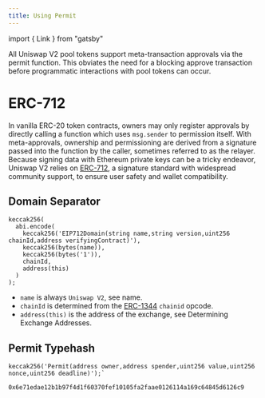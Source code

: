 ```yaml
---
title: Using Permit
---
```


import { Link } from "gatsby"

All Uniswap V2 pool tokens support meta-transaction approvals via the <Link to='/docs/v2/smart-contracts/exchange-erc-20#permit'>permit</Link> function. This obviates the need for a blocking approve transaction before programmatic interactions with pool tokens can occur.

# ERC-712

In vanilla ERC-20 token contracts, owners may only register approvals by directly calling a function which uses `msg.sender` to permission itself. With meta-approvals, ownership and permissioning are derived from a signature passed into the function by the caller, sometimes referred to as the relayer. Because signing data with Ethereum private keys can be a tricky endeavor, Uniswap V2 relies on [ERC-712](https://eips.ethereum.org/EIPS/eip-712), a signature standard with widespread community support, to ensure user safety and wallet compatibility.

## Domain Separator

```solidity
keccak256(
  abi.encode(
    keccak256('EIP712Domain(string name,string version,uint256 chainId,address verifyingContract)'),
    keccak256(bytes(name)),
    keccak256(bytes('1')),
    chainId,
    address(this)
  )
);
```

- `name` is always `Uniswap V2`, see <Link to='/docs/v2/smart-contracts/exchange-erc-20#name'>name</Link>.
- `chainId` is determined from the [ERC-1344](https://ethereum-magicians.org/t/eip-1344-add-chain-id-opcode/1131) `chainid` opcode.
- `address(this)` is the address of the exchange, see <Link to='/docs/v2/technical-considerations/determining-exchange-addresses'>Determining Exchange Addresses</Link>.

## Permit Typehash

```solidity
keccak256('Permit(address owner,address spender,uint256 value,uint256 nonce,uint256 deadline)');`
```

`0x6e71edae12b1b97f4d1f60370fef10105fa2faae0126114a169c64845d6126c9`
